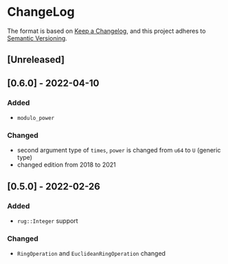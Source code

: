 # ChangeLog
The format is based on [Keep a Changelog](https://keepachangelog.com/en/1.0.0/),
and this project adheres to [Semantic Versioning](https://semver.org/spec/v2.0.0.html).
## [Unreleased]
## [0.6.0] - 2022-04-10
### Added
- `modulo_power`
### Changed
- second argument type of `times`, `power` is changed from `u64` to `U` (generic type)
- changed edition from 2018 to 2021
## [0.5.0] - 2022-02-26
### Added
- `rug::Integer` support
### Changed
- `RingOperation` and `EuclideanRingOperation` changed
